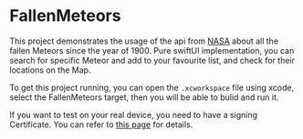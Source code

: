 # FallenMeteors

This project demonstrates the usage of the api from [NASA](https://dev.socrata.com/foundry/data.nasa.gov/y77d-th95) about all the fallen Meteors since the year of 1900. Pure swiftUI implementation, you can search for specific Meteor and add to your favourite list, and check for their locations on the Map.

To get this project running, you can open the `.xcworkspace` file using xcode, select the FallenMeteors target, then you will be able to bulid and run it. 

If you want to test on your real device, you need to have a signing Certificate. You can refer to [this page](https://developer.apple.com/documentation/xcode/running-your-app-in-the-simulator-or-on-a-device) for details.
